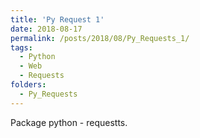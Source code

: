 ```yaml
---
title: 'Py Request 1'
date: 2018-08-17
permalink: /posts/2018/08/Py_Requests_1/
tags:
  - Python
  - Web
  - Requests
folders:
  - Py_Requests
---
```


Package python - requestts.